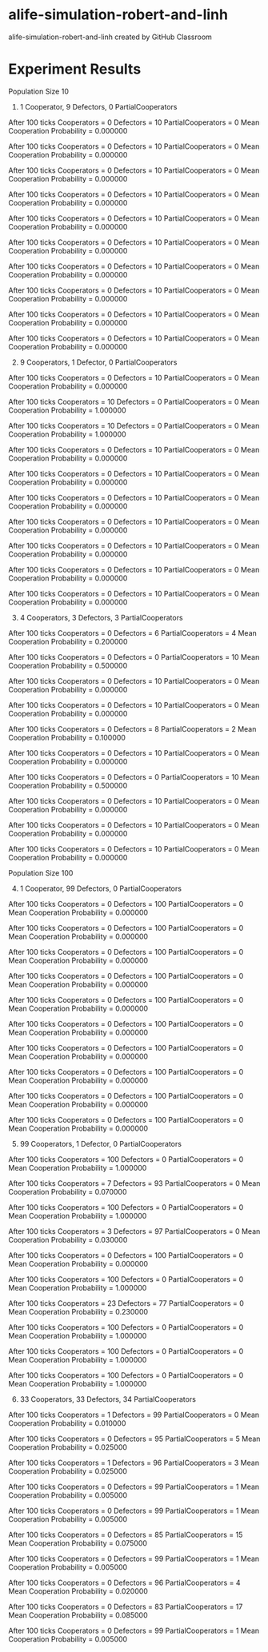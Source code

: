 # alife-simulation-robert-and-linh
alife-simulation-robert-and-linh created by GitHub Classroom


# Experiment Results

Population Size 10

1. 1 Cooperator, 9 Defectors, 0 PartialCooperators

After 100 ticks
Cooperators = 0
Defectors = 10
PartialCooperators = 0
Mean Cooperation Probability = 0.000000

After 100 ticks
Cooperators = 0
Defectors = 10
PartialCooperators = 0
Mean Cooperation Probability = 0.000000

After 100 ticks
Cooperators = 0
Defectors = 10
PartialCooperators = 0
Mean Cooperation Probability = 0.000000

After 100 ticks
Cooperators = 0
Defectors = 10
PartialCooperators = 0
Mean Cooperation Probability = 0.000000

After 100 ticks
Cooperators = 0
Defectors = 10
PartialCooperators = 0
Mean Cooperation Probability = 0.000000

After 100 ticks
Cooperators = 0
Defectors = 10
PartialCooperators = 0
Mean Cooperation Probability = 0.000000

After 100 ticks
Cooperators = 0
Defectors = 10
PartialCooperators = 0
Mean Cooperation Probability = 0.000000

After 100 ticks
Cooperators = 0
Defectors = 10
PartialCooperators = 0
Mean Cooperation Probability = 0.000000

After 100 ticks
Cooperators = 0
Defectors = 10
PartialCooperators = 0
Mean Cooperation Probability = 0.000000

After 100 ticks
Cooperators = 0
Defectors = 10
PartialCooperators = 0
Mean Cooperation Probability = 0.000000


2. 9 Cooperators, 1 Defector, 0 PartialCooperators

After 100 ticks
Cooperators = 0
Defectors = 10
PartialCooperators = 0
Mean Cooperation Probability = 0.000000

After 100 ticks
Cooperators = 10
Defectors = 0
PartialCooperators = 0
Mean Cooperation Probability = 1.000000

After 100 ticks
Cooperators = 10
Defectors = 0
PartialCooperators = 0
Mean Cooperation Probability = 1.000000

After 100 ticks
Cooperators = 0
Defectors = 10
PartialCooperators = 0
Mean Cooperation Probability = 0.000000

After 100 ticks
Cooperators = 0
Defectors = 10
PartialCooperators = 0
Mean Cooperation Probability = 0.000000

After 100 ticks
Cooperators = 0
Defectors = 10
PartialCooperators = 0
Mean Cooperation Probability = 0.000000

After 100 ticks
Cooperators = 0
Defectors = 10
PartialCooperators = 0
Mean Cooperation Probability = 0.000000

After 100 ticks
Cooperators = 0
Defectors = 10
PartialCooperators = 0
Mean Cooperation Probability = 0.000000

After 100 ticks
Cooperators = 0
Defectors = 10
PartialCooperators = 0
Mean Cooperation Probability = 0.000000

After 100 ticks
Cooperators = 0
Defectors = 10
PartialCooperators = 0
Mean Cooperation Probability = 0.000000

3. 4 Cooperators, 3 Defectors, 3 PartialCooperators

After 100 ticks
Cooperators = 0
Defectors = 6
PartialCooperators = 4
Mean Cooperation Probability = 0.200000

After 100 ticks
Cooperators = 0
Defectors = 0
PartialCooperators = 10
Mean Cooperation Probability = 0.500000

After 100 ticks
Cooperators = 0
Defectors = 10
PartialCooperators = 0
Mean Cooperation Probability = 0.000000

After 100 ticks
Cooperators = 0
Defectors = 10
PartialCooperators = 0
Mean Cooperation Probability = 0.000000

After 100 ticks
Cooperators = 0
Defectors = 8
PartialCooperators = 2
Mean Cooperation Probability = 0.100000

After 100 ticks
Cooperators = 0
Defectors = 10
PartialCooperators = 0
Mean Cooperation Probability = 0.000000

After 100 ticks
Cooperators = 0
Defectors = 0
PartialCooperators = 10
Mean Cooperation Probability = 0.500000

After 100 ticks
Cooperators = 0
Defectors = 10
PartialCooperators = 0
Mean Cooperation Probability = 0.000000

After 100 ticks
Cooperators = 0
Defectors = 10
PartialCooperators = 0
Mean Cooperation Probability = 0.000000

After 100 ticks
Cooperators = 0
Defectors = 10
PartialCooperators = 0
Mean Cooperation Probability = 0.000000

Population Size 100

4. 1 Cooperator, 99 Defectors, 0 PartialCooperators

After 100 ticks
Cooperators = 0
Defectors = 100
PartialCooperators = 0
Mean Cooperation Probability = 0.000000

After 100 ticks
Cooperators = 0
Defectors = 100
PartialCooperators = 0
Mean Cooperation Probability = 0.000000

After 100 ticks
Cooperators = 0
Defectors = 100
PartialCooperators = 0
Mean Cooperation Probability = 0.000000

After 100 ticks
Cooperators = 0
Defectors = 100
PartialCooperators = 0
Mean Cooperation Probability = 0.000000

After 100 ticks
Cooperators = 0
Defectors = 100
PartialCooperators = 0
Mean Cooperation Probability = 0.000000

After 100 ticks
Cooperators = 0
Defectors = 100
PartialCooperators = 0
Mean Cooperation Probability = 0.000000

After 100 ticks
Cooperators = 0
Defectors = 100
PartialCooperators = 0
Mean Cooperation Probability = 0.000000

After 100 ticks
Cooperators = 0
Defectors = 100
PartialCooperators = 0
Mean Cooperation Probability = 0.000000

After 100 ticks
Cooperators = 0
Defectors = 100
PartialCooperators = 0
Mean Cooperation Probability = 0.000000

After 100 ticks
Cooperators = 0
Defectors = 100
PartialCooperators = 0
Mean Cooperation Probability = 0.000000


5. 99 Cooperators, 1 Defector, 0 PartialCooperators

After 100 ticks
Cooperators = 100
Defectors = 0
PartialCooperators = 0
Mean Cooperation Probability = 1.000000

After 100 ticks
Cooperators = 7
Defectors = 93
PartialCooperators = 0
Mean Cooperation Probability = 0.070000

After 100 ticks
Cooperators = 100
Defectors = 0
PartialCooperators = 0
Mean Cooperation Probability = 1.000000

After 100 ticks
Cooperators = 3
Defectors = 97
PartialCooperators = 0
Mean Cooperation Probability = 0.030000

After 100 ticks
Cooperators = 0
Defectors = 100
PartialCooperators = 0
Mean Cooperation Probability = 0.000000

After 100 ticks
Cooperators = 100
Defectors = 0
PartialCooperators = 0
Mean Cooperation Probability = 1.000000

After 100 ticks
Cooperators = 23
Defectors = 77
PartialCooperators = 0
Mean Cooperation Probability = 0.230000

After 100 ticks
Cooperators = 100
Defectors = 0
PartialCooperators = 0
Mean Cooperation Probability = 1.000000

After 100 ticks
Cooperators = 100
Defectors = 0
PartialCooperators = 0
Mean Cooperation Probability = 1.000000

After 100 ticks
Cooperators = 100
Defectors = 0
PartialCooperators = 0
Mean Cooperation Probability = 1.000000

6. 33 Cooperators, 33 Defectors, 34 PartialCooperators

After 100 ticks
Cooperators = 1
Defectors = 99
PartialCooperators = 0
Mean Cooperation Probability = 0.010000

After 100 ticks
Cooperators = 0
Defectors = 95
PartialCooperators = 5
Mean Cooperation Probability = 0.025000

After 100 ticks
Cooperators = 1
Defectors = 96
PartialCooperators = 3
Mean Cooperation Probability = 0.025000

After 100 ticks
Cooperators = 0
Defectors = 99
PartialCooperators = 1
Mean Cooperation Probability = 0.005000

After 100 ticks
Cooperators = 0
Defectors = 99
PartialCooperators = 1
Mean Cooperation Probability = 0.005000

After 100 ticks
Cooperators = 0
Defectors = 85
PartialCooperators = 15
Mean Cooperation Probability = 0.075000

After 100 ticks
Cooperators = 0
Defectors = 99
PartialCooperators = 1
Mean Cooperation Probability = 0.005000

After 100 ticks
Cooperators = 0
Defectors = 96
PartialCooperators = 4
Mean Cooperation Probability = 0.020000

After 100 ticks
Cooperators = 0
Defectors = 83
PartialCooperators = 17
Mean Cooperation Probability = 0.085000

After 100 ticks
Cooperators = 0
Defectors = 99
PartialCooperators = 1
Mean Cooperation Probability = 0.005000
